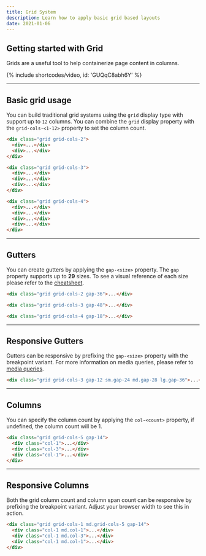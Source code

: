 ```yaml
---
title: Grid System
description: Learn how to apply basic grid based layouts
date: 2021-01-06
---
```


## Getting started with Grid

Grids are a useful tool to help containerize page content in columns.

{% include shortcodes/video, id: 'GUQqC8abh6Y' %}

---

## Basic grid usage

You can build traditional grid systems using the `grid` display type with support up to `12` columns. You can combine the `grid` display property with the `grid-cols-<1-12>` property to set the column count.

<section class="bg-tertiary bg-50 p-20 radius-md mb-24">
  <div class="grid grid-cols-2 mb-20">
    <div class="h-40 bg-cool-gray bg-200">
    </div>
    <div class="h-40 bg-cool-gray bg-400">
    </div>
  </div>

  <div class="grid grid-cols-3 mb-20">
    <div class="h-40 bg-cool-gray bg-200">
    </div>
    <div class="h-40 bg-cool-gray bg-400">
    </div>
    <div class="h-40 bg-cool-gray bg-200">
    </div>
  </div>

  <div class="grid grid-cols-4">
    <div class="h-40 bg-cool-gray bg-400">
    </div>
    <div class="h-40 bg-cool-gray bg-200">
    </div>
    <div class="h-40 bg-cool-gray bg-400">
    </div>
    <div class="h-40 bg-cool-gray bg-200">
    </div>
  </div>
</section>

```html
<div class="grid grid-cols-2">
  <div>...</div>
  <div>...</div>
</div>

<div class="grid grid-cols-3">
  <div>...</div>
  <div>...</div>
  <div>...</div>
</div>

<div class="grid grid-cols-4">
  <div>...</div>
  <div>...</div>
  <div>...</div>
  <div>...</div>
</div>
```

---

## Gutters

You can create gutters by applying the `gap-<size>` property. The `gap` property supports up to **29** sizes. To see a visual reference of each size please refer to the [cheatsheet](/cheatsheet/sizing-scales).

<section class="bg-tertiary bg-50 p-20 radius-md mb-24">
  <div class="grid grid-cols-2 mb-20 gap-36">
    <div class="h-40 bg-cool-gray bg-200">
    </div>
    <div class="h-40 bg-cool-gray bg-400">
    </div>
  </div>

  <div class="grid grid-cols-3 mb-20 gap-48">
    <div class="h-40 bg-cool-gray bg-200">
    </div>
    <div class="h-40 bg-cool-gray bg-400">
    </div>
    <div class="h-40 bg-cool-gray bg-200">
    </div>
  </div>

  <div class="grid grid-cols-4 gap-18">
    <div class="h-40 bg-cool-gray bg-400">
    </div>
    <div class="h-40 bg-cool-gray bg-200">
    </div>
    <div class="h-40 bg-cool-gray bg-400">
    </div>
    <div class="h-40 bg-cool-gray bg-200">
    </div>
  </div>
</section>

```html
<div class="grid grid-cols-2 gap-36">...</div>

<div class="grid grid-cols-3 gap-48">...</div>

<div class="grid grid-cols-4 gap-18">...</div>
```

---

## Responsive Gutters

Gutters can be responsive by prefixing the `gap-<size>` property with the breakpoint variant. For more information on media queries, please refer to [media queries](/docs/media-queries/).

<section class="bg-tertiary bg-50 p-20 radius-md mb-24">
  <div class="grid grid-cols-3 gap-12 sm.gap-24 md.gap-28 lg.gap-36">
    <div class="h-40 bg-cool-gray bg-200">
    </div>
    <div class="h-40 bg-cool-gray bg-400">
    </div>
    <div class="h-40 bg-cool-gray bg-200">
    </div>
  </div>
</section>

```html
<div class="grid grid-cols-3 gap-12 sm.gap-24 md.gap-28 lg.gap-36">...</div>
```

---

## Columns

You can specify the column count by applying the `col-<count>` property, if undefined, the column count will be 1.

<section class="bg-tertiary bg-50 p-20 radius-md mb-24">
  <div class="grid grid-cols-5 gap-14">
    <div class="h-40 bg-cool-gray bg-400 col-1">
    </div>
    <div class="h-40 bg-cool-gray bg-200 col-3">
    </div>
    <div class="h-40 bg-cool-gray bg-400 col-1">
    </div>
  </div>
</section>

```html
<div class="grid grid-cols-5 gap-14">
  <div class="col-1">...</div>
  <div class="col-3">...</div>
  <div class="col-1">...</div>
</div>
```

---

## Responsive Columns

Both the grid column count and column span count can be responsive by prefixing the breakpoint variant. Adjust your browser width to see this in action.

<section class="bg-tertiary bg-50 p-20 radius-md mb-24">
  <div class="grid grid-cols-1 md.grid-cols-5 gap-14">
    <div class="h-40 bg-cool-gray bg-400 col-1 md.col-1">
    </div>
    <div class="h-40 bg-cool-gray bg-200 col-1 md.col-3">
    </div>
    <div class="h-40 bg-cool-gray bg-400 col-1 md.col-1">
    </div>
  </div>
</section>

```html
<div class="grid grid-cols-1 md.grid-cols-5 gap-14">
  <div class="col-1 md.col-1">...</div>
  <div class="col-1 md.col-3">...</div>
  <div class="col-1 md.col-1">...</div>
</div>
```
